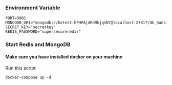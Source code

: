 ### Environment Variable

```
PORT=3001
MONGODB_URI="mongodb://betest:hPHPAjdRd9kjqnN7@localhost:27017/db_hansinsusatya_betest"
SECRET_KEY="secretkey"
REDIS_PASSWORD="supersecureredis"
```

### Start Redis and MongoDB

#### Make sure you have installed docker on your machine
Run this script
```
docker-compose up -d 
```